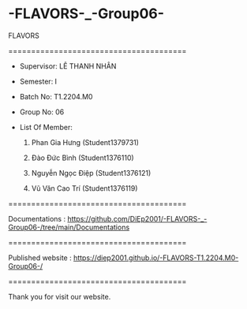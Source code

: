 # -FLAVORS-_-Group06-
FLAVORS

=======================================

+ Supervisor: LÊ THANH NHÂN

+ Semester: I

+ Batch No: T1.2204.M0

+ Group No: 06

+ List Of Member:

     1. Phan Gia Hưng (Student1379731)

     2. Đào Đức Bình (Student1376110)

     3. Nguyễn Ngọc Điệp (Student1376121)
     
     4. Vũ Văn Cao Trí (Student1376119)
     
=======================================

Documentations : https://github.com/DiEp2001/-FLAVORS-_-Group06-/tree/main/Documentations

=======================================

Published website :   https://diep2001.github.io/-FLAVORS-T1.2204.M0-Group06-/

=======================================

Thank you for visit our website.
